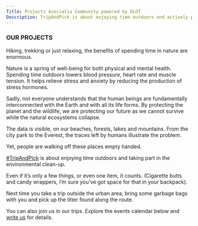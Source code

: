 ```yaml
---
Title: Projects Asociatia Community powered by DLOT
Description: TripAndPick is about enjoying time outdoors and actively participating to the environmental cleanup. A campaign initiated by Asociatia Community powered by DLOT
---
```


### OUR PROJECTS

Hiking, trekking or just relaxing, the benefits of spending time in nature are enormous.

Nature is a spring of well-being for both physical and mental health. Spending time outdoors lowers blood pressure, heart rate and muscle tension. It helps relieve stress and anxiety by reducing the production of stress hormones.

Sadly, not everyone understands that the human beings are fundamentally interconnected with the Earth and with all its life forms. By protecting the planet and the wildlife, we are protecting our future as we cannot survive while the natural ecosystems collapse.

The data is visible, on our beaches, forests, lakes and mountains. From the city park to the Everest, the traces left by humans illustrate the problem.

Yet, people are walking off these places empty handed.

[#TripAndPick](https://www.instagram.com/explore/tags/tripandpick/) is about enjoying time outdoors and taking part in the environmental clean-up.

Even if it’s only a few things, or even one item, it counts. (Cigarette butts and candy wrappers, I’m sure you’ve got space for that in your backpack).

Next time you take a trip outside the urban area, bring some garbage bags with you and pick up the litter found along the route.

You can also join us in our trips. Explore the events calendar below and [write us](tripandpick@asociatiacommunity.ro) for details.
